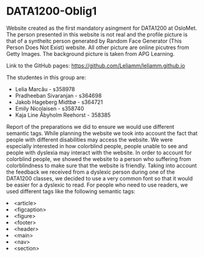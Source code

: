 # DATA1200-Oblig1

Website created as the first mandatory asingment for DATA1200 at OsloMet. The person presented in this website is not real and the profile picture is that of a syntheitc person generated by Random Face Generator (This Person Does Not Exist) website. All other picture are online picutres from Getty Images. The background picture is taken from APG Learning.

Link to the GitHub pages: https://github.com/Leliamm/leliamm.github.io

The studentes in this group are: 
<ul>
<li>Lelia Marcău - s358978 </li>
<li>Pradheeban Sivaranjan - s364698 </li>
<li>Jakob Hageberg Midtbø - s364721</li>
<li>Emily Nicolaisen - s358740</li>
<li>Kaja Line Åbyholm Reehorst - 358385</li>
</ul>

Report of the preparations we did to ensure we would use different semantic tags. While planning the website we took into account the fact that people with different disabilities may access the website. We were especially interested in how colorblind people, people unable to see and people with dyslexia may interact with the website. In order to account for colorblind people, we showed the website to a person who suffering from colorblindness to make sure that the website is friendly. Taking into account the feedback we received from a dyslexic person during one of the DATA1200 classes, we decided to use a very common font so that it would be easier for a dyslexic to read. For people who need to use readers, we used different tags like the following semantic tags: 
             <li> &lt;article&gt; </li>
            <li> &lt;figcaption&gt; </li>
            <li> &lt;figure&gt; </li>
            <li> &lt;footer&gt; </li>
            <li> &lt;header&gt; </li>
            <li> &lt;main&gt; </li>
            <li> &lt;nav&gt; </li>
            <li> &lt;section&gt; </li>
